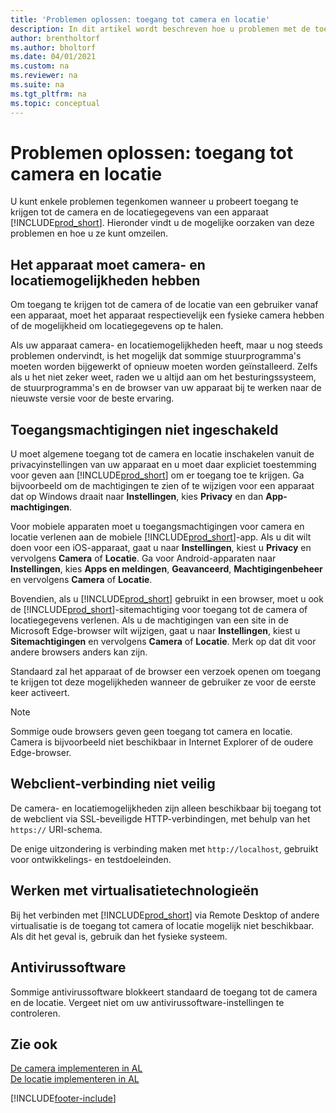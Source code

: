 ```yaml
---
title: 'Problemen oplossen: toegang tot camera en locatie'
description: In dit artikel wordt beschreven hoe u problemen met de toegang tot camera- en locatiegegevens in Business Central oplost.
author: brentholtorf
ms.author: bholtorf
ms.date: 04/01/2021
ms.custom: na
ms.reviewer: na
ms.suite: na
ms.tgt_pltfrm: na
ms.topic: conceptual
---
```


# Problemen oplossen: toegang tot camera en locatie

U kunt enkele problemen tegenkomen wanneer u probeert toegang te krijgen tot de camera en de locatiegegevens van een apparaat [!INCLUDE[prod_short](includes/prod_short.md)]. Hieronder vindt u de mogelijke oorzaken van deze problemen en hoe u ze kunt omzeilen.

## Het apparaat moet camera- en locatiemogelijkheden hebben

Om toegang te krijgen tot de camera of de locatie van een gebruiker vanaf een apparaat, moet het apparaat respectievelijk een fysieke camera hebben of de mogelijkheid om locatiegegevens op te halen.

Als uw apparaat camera- en locatiemogelijkheden heeft, maar u nog steeds problemen ondervindt, is het mogelijk dat sommige stuurprogramma's moeten worden bijgewerkt of opnieuw moeten worden geïnstalleerd. Zelfs als u het niet zeker weet, raden we u altijd aan om het besturingssysteem, de stuurprogramma's en de browser van uw apparaat bij te werken naar de nieuwste versie voor de beste ervaring.

## Toegangsmachtigingen niet ingeschakeld

U moet algemene toegang tot de camera en locatie inschakelen vanuit de privacyinstellingen van uw apparaat en u moet daar expliciet toestemming voor geven aan [!INCLUDE[prod_short](includes/prod_short.md)] om er toegang toe te krijgen. Ga bijvoorbeeld om de machtigingen te zien of te wijzigen voor een apparaat dat op Windows draait naar **Instellingen**, kies **Privacy** en dan **App-machtigingen**. 

Voor mobiele apparaten moet u toegangsmachtigingen voor camera en locatie verlenen aan de mobiele [!INCLUDE[prod_short](includes/prod_short.md)]-app. Als u dit wilt doen voor een iOS-apparaat, gaat u naar **Instellingen**, kiest u **Privacy** en vervolgens **Camera** of **Locatie**. Ga voor Android-apparaten naar **Instellingen**, kies **Apps en meldingen**, **Geavanceerd**, **Machtigingenbeheer** en vervolgens **Camera** of **Locatie**.

Bovendien, als u [!INCLUDE[prod_short](includes/prod_short.md)] gebruikt in een browser, moet u ook de [!INCLUDE[prod_short](includes/prod_short.md)]-sitemachtiging voor toegang tot de camera of locatiegegevens verlenen. Als u de machtigingen van een site in de Microsoft Edge-browser wilt wijzigen, gaat u naar **Instellingen**, kiest u **Sitemachtigingen** en vervolgens **Camera** of **Locatie**. Merk op dat dit voor andere browsers anders kan zijn.

Standaard zal het apparaat of de browser een verzoek openen om toegang te krijgen tot deze mogelijkheden wanneer de gebruiker ze voor de eerste keer activeert.

> [!NOTE]  
> Sommige oude browsers geven geen toegang tot camera en locatie. Camera is bijvoorbeeld niet beschikbaar in Internet Explorer of de oudere Edge-browser.

## Webclient-verbinding niet veilig

De camera- en locatiemogelijkheden zijn alleen beschikbaar bij toegang tot de webclient via SSL-beveiligde HTTP-verbindingen, met behulp van het `https://` URI-schema. 

De enige uitzondering is verbinding maken met `http://localhost`, gebruikt voor ontwikkelings- en testdoeleinden.


## Werken met virtualisatietechnologieën

Bij het verbinden met [!INCLUDE[prod_short](includes/prod_short.md)] via Remote Desktop of andere virtualisatie is de toegang tot camera of locatie mogelijk niet beschikbaar. Als dit het geval is, gebruik dan het fysieke systeem.

## Antivirussoftware
Sommige antivirussoftware blokkeert standaard de toegang tot de camera en de locatie. Vergeet niet om uw antivirussoftware-instellingen te controleren.

## Zie ook
[De camera implementeren in AL](/dynamics365/business-central/dev-itpro/developer/devenv-implement-camera-al)  
[De locatie implementeren in AL](/dynamics365/business-central/dev-itpro/developer/devenv-implement-location-al)


[!INCLUDE[footer-include](includes/footer-banner.md)]